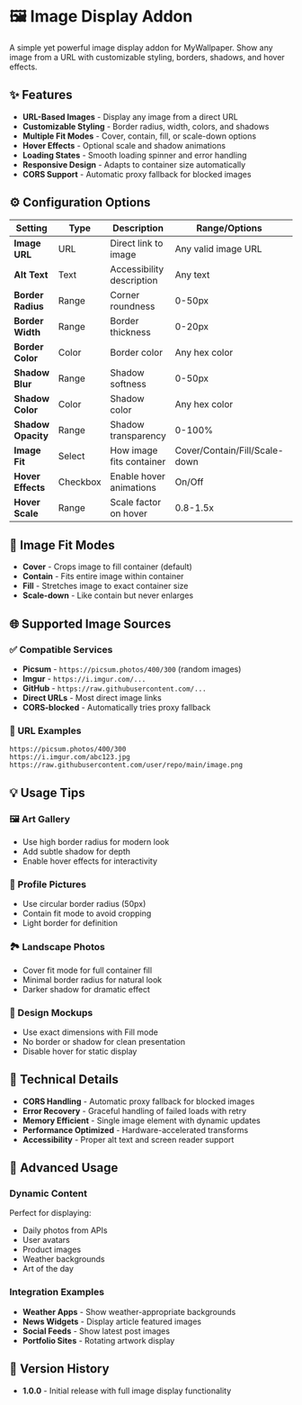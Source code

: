 # 🖼️ Image Display Addon

A simple yet powerful image display addon for MyWallpaper. Show any image from a URL with customizable styling, borders, shadows, and hover effects.

## ✨ Features

- **URL-Based Images** - Display any image from a direct URL
- **Customizable Styling** - Border radius, width, colors, and shadows  
- **Multiple Fit Modes** - Cover, contain, fill, or scale-down options
- **Hover Effects** - Optional scale and shadow animations
- **Loading States** - Smooth loading spinner and error handling
- **Responsive Design** - Adapts to container size automatically
- **CORS Support** - Automatic proxy fallback for blocked images

## ⚙️ Configuration Options

| Setting | Type | Description | Range/Options | Default |
|---------|------|-------------|---------------|---------|
| **Image URL** | URL | Direct link to image | Any valid image URL | Unsplash sample |
| **Alt Text** | Text | Accessibility description | Any text | "Display Image" |
| **Border Radius** | Range | Corner roundness | 0-50px | 8px |
| **Border Width** | Range | Border thickness | 0-20px | 0px |
| **Border Color** | Color | Border color | Any hex color | #FFFFFF |
| **Shadow Blur** | Range | Shadow softness | 0-50px | 10px |
| **Shadow Color** | Color | Shadow color | Any hex color | #000000 |
| **Shadow Opacity** | Range | Shadow transparency | 0-100% | 30% |
| **Image Fit** | Select | How image fits container | Cover/Contain/Fill/Scale-down | Cover |
| **Hover Effects** | Checkbox | Enable hover animations | On/Off | On |
| **Hover Scale** | Range | Scale factor on hover | 0.8-1.5x | 1.05x |

## 🎨 Image Fit Modes

- **Cover** - Crops image to fill container (default)
- **Contain** - Fits entire image within container  
- **Fill** - Stretches image to exact container size
- **Scale-down** - Like contain but never enlarges

## 🌐 Supported Image Sources

### ✅ Compatible Services
- **Picsum** - `https://picsum.photos/400/300` (random images)
- **Imgur** - `https://i.imgur.com/...`
- **GitHub** - `https://raw.githubusercontent.com/...`
- **Direct URLs** - Most direct image links
- **CORS-blocked** - Automatically tries proxy fallback

### 📝 URL Examples
```
https://picsum.photos/400/300
https://i.imgur.com/abc123.jpg
https://raw.githubusercontent.com/user/repo/main/image.png
```

## 💡 Usage Tips

### 🖼️ Art Gallery
- Use high border radius for modern look
- Add subtle shadow for depth
- Enable hover effects for interactivity

### 📱 Profile Pictures  
- Use circular border radius (50px)
- Contain fit mode to avoid cropping
- Light border for definition

### 🏞️ Landscape Photos
- Cover fit mode for full container fill
- Minimal border radius for natural look
- Darker shadow for dramatic effect

### 🎨 Design Mockups
- Use exact dimensions with Fill mode
- No border or shadow for clean presentation
- Disable hover for static display

## 🔧 Technical Details

- **CORS Handling** - Automatic proxy fallback for blocked images
- **Error Recovery** - Graceful handling of failed loads with retry
- **Memory Efficient** - Single image element with dynamic updates
- **Performance Optimized** - Hardware-accelerated transforms
- **Accessibility** - Proper alt text and screen reader support

## 🚀 Advanced Usage

### Dynamic Content
Perfect for displaying:
- Daily photos from APIs
- User avatars
- Product images  
- Weather backgrounds
- Art of the day

### Integration Examples
- **Weather Apps** - Show weather-appropriate backgrounds
- **News Widgets** - Display article featured images
- **Social Feeds** - Show latest post images
- **Portfolio Sites** - Rotating artwork display

## 📝 Version History

- **1.0.0** - Initial release with full image display functionality